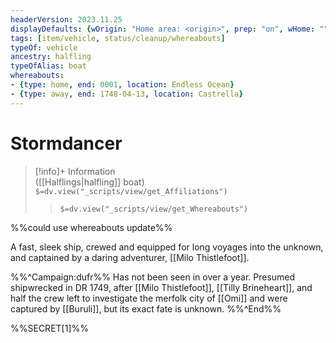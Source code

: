 ```yaml
---
headerVersion: 2023.11.25
displayDefaults: {wOrigin: "Home area: <origin>", prep: "on", wHome: ""}
tags: [item/vehicle, status/cleanup/whereabouts]
typeOf: vehicle
ancestry: halfling
typeOfAlias: boat
whereabouts: 
- {type: home, end: 0001, location: Endless Ocean}
- {type: away, end: 1748-04-13, location: Castrella}
---
```

# Stormdancer
>[!info]+ Information  
> ([[Halflings|halfling]] boat)  
> `$=dv.view("_scripts/view/get_Affiliations")`  
>> `$=dv.view("_scripts/view/get_Whereabouts")`

%%could use whereabouts update%%

A fast, sleek ship, crewed and equipped for long voyages into the unknown, and captained by a daring adventurer, [[Milo Thistlefoot]]. 

%%^Campaign:dufr%%
Has not been seen in over a year. Presumed shipwrecked in DR 1749, after [[Milo Thistlefoot]], [[Tilly Brineheart]], and half the crew left to investigate the merfolk city of [[Omi]] and were captured by [[Buruli]], but its exact fate is unknown.
%%^End%%

%%SECRET[1]%%